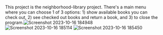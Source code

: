 This project is the neighborhood-library project. There's a main menu where you can choose 1 of 3 options: 1) show available books you can check out, 2) see checked out books and return a book, and 3) to close the program.![Screenshot 2023-10-16 184948](https://github.com/OnionWithLayers/neighborhood-library/assets/146871203/c577d527-870c-4c39-9377-0e73c868618d)
![Screenshot 2023-10-16 185114](https://github.com/OnionWithLayers/neighborhood-library/assets/146871203/e68e30e6-a14c-4fbc-bf82-2774084d9f43)
![Screenshot 2023-10-16 185450](https://github.com/OnionWithLayers/neighborhood-library/assets/146871203/932c9054-5979-4309-b4e8-024a593d58da)
